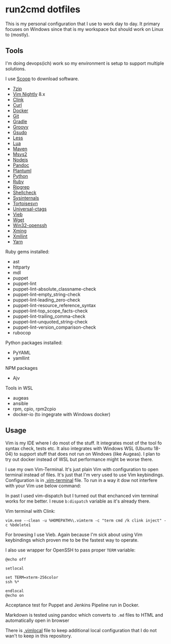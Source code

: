 # run2cmd dotfiles

This is my personal configuration that I use to work day to day. It primary focuses on Windows since that is my workspace but should work on Linux to (mostly).

## Tools

I'm doing devops(ich) work so my environment is setup to support multiple solutions.

I use [Scoop](https://scoop.sh/) to download software.

- [7zip](https://www.7-zip.org/)
- [Vim Nightly](https://github.com/vim/vim-win32-installer/releases/) 8.x
- [Clink](https://chrisant996.github.io/clink/)
- [Curl](https://curl.haxx.se/)
- [Docker](https://www.docker.com/)
- [Git](https://gitforwindows.org)
- [Gradle](https://gradle.org)
- [Groovy](https://www.groovy-lang.org)
- [Gsudo](https://github.com/gerardog/gsudo)
- [Less](http://www.greenwoodsoftware.com/less/)
- [Lua](http://www.lua.org)
- [Maven](https://maven.apache.org/)
- [Msys2](http://msys2.github.io)
- [Nodejs](https://spdx.org/licenses/MIT.html)
- [Pandoc](https://pandoc.org)
- [Plantuml](http://plantuml.com/)
- [Python](https://www.python.org/)
- [Ruby](https://rubyinstaller.org)
- [Ripgrep](https://github.com/BurntSushi/ripgrep)
- [Shellcheck](https://shellcheck.net/)
- [Sysinternals](https://docs.microsoft.com/en-us/sysinternals/)
- [Tortoisesvn](https://tortoisesvn.net)
- [Universal-ctags](https://ctags.io)
- [Vieb](https://vieb.dev/)
- [Wget](https://eternallybored.org/misc/wget/)
- [Win32-openssh](https://github.com/PowerShell/Win32-OpenSSH)
- [Xming](http://www.straightrunning.com/XmingNotes/)
- [Xmllint](http://xmlsoft.org/)
- [Yarn](https://yarnpkg.com/)

Ruby gems installed:

- ast
- httparty
- mdl
- puppet
- puppet-lint
- puppet-lint-absolute_classname-check
- puppet-lint-empty_string-check
- puppet-lint-leading_zero-check
- puppet-lint-resource_reference_syntax
- puppet-lint-top_scope_facts-check
- puppet-lint-trailing_comma-check
- puppet-lint-unquoted_string-check
- puppet-lint-version_comparison-check
- rubocop

Python packages installed:

- PyYAML
- yamllint

NPM packages

- Ajv

Tools in WSL

- augeas
- ansible
- rpm, cpio, rpm2cpio
- docker-io (to ingegrate with Windows docker)

## Usage

Vim is my IDE where I do most of the stuff. It integrates most of the tool fo syntax check, tests etc. It also integrates with Windows WSL (Ubuntu 18-04) to support stuff that does not run on Windows (like Augeas). I plan to try out docker instead of WSL but performance might be worse there.

I use my own Vim-Terminal. It's just plain Vim with configuration to open terminal instead of files. It's just that I'm very used to use Vim keybindings. Configuration is in [.vim-terminal](.vim-terminal) file. To run in a way it dow not interfere with your Vim use below command:

In past I used vim-dispatch but I turned out that enchanced vim terminal works for me better. I reuse `b:dispatch` variable as it's already there.

Vim terminal with Clink:

```batch
vim.exe --clean -u %HOMEPATH%\.vimterm -c "term cmd /k clink inject" -c %bdelete1
```

For browsing I use Vieb. Again because I'm sick about using Vim keybindings which proven me to be the fastest way to operate.

I also use wrapper for OpenSSH to pass proper `TERM` variable:

```batch
@echo off

setlocal

set TERM=xterm-256color
ssh %*

endlocal
@echo on
```

Acceptance test for Puppet and Jenkins Pipeline run in Docker.

Markdown is tested using pandoc which converts to `.md` files to HTML and automatically open in browser

There is [.vimlocal](.vimlocal) file to keep additional local configuration that I do not wan't to keep in this repository.
